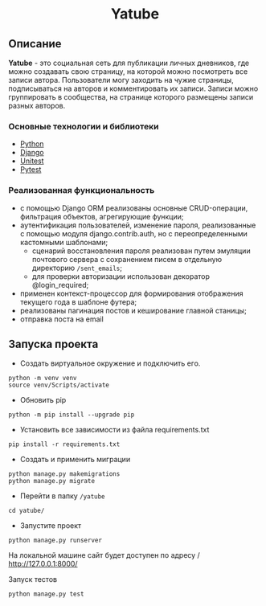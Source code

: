 <h1 align="center">Yatube</h1>

## Описание

**Yatube** - это социальная сеть для публикации личных дневников, где 
можно создавать свою страницу, на которой можно посмотреть все записи 
автора. Пользователи могу заходить на чужие страницы, подписываться на 
авторов и комментировать их записи. Записи можно группировать в 
сообщества, на странице которого размещены записи разных авторов. 

### Основные технологии и библиотеки

* [Python](https://www.python.org/)
* [Django](https://docs.djangoproject.com/en/4.1/)
* [Unitest](https://docs.python.org/3/library/unittest.html)
* [Pytest](https://docs.pytest.org/en/7.1.x/contents.html)

### Реализованная функциональность

* с помощью Django ORM реализованы основные CRUD-операции, 
фильтрация объектов, агрегирующие функции;  
* аутентификация пользователей, изменение пароля, 
реализованные с помощью модуля django.contrib.auth, но с 
переопределенными кастомными шаблонами;
  * сценарий восстановления пароля реализован путем эмуляции почтового 
  сервера с сохранением писем в отдельную директорию `/sent_emails`;
  * для проверки авторизации использован декоратор @login_required;
* применен контекст-процессор для формирования отображения текущего
года в шаблоне футера;
* реализованы пагинация постов и кеширование главной станицы;
* отправка поста на email

## Запуска проекта

- Создать виртуальное окружение и подключить его.
```
python -m venv venv
source venv/Scripts/activate
```
- Обновить pip
```
python -m pip install --upgrade pip
```
- Установить все зависимости из файла requirements.txt
```
pip install -r requirements.txt
```
- Создать и применить миграции 
```
python manage.py makemigrations
python manage.py migrate
```
- Перейти в папку ```/yatube```
```
cd yatube/
```
- Запустите проект
```
python manage.py runserver
```

На локальной машине сайт будет доступен по адресу 
/ http://127.0.0.1:8000/

Запуск тестов
```
python manage.py test
```




